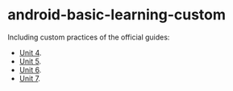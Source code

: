# android-basic-learning-custom

Including custom practices of the official guides:
- [Unit 4](https://developer.android.com/courses/android-basics-compose/unit-4).
- [Unit 5](https://developer.android.com/courses/android-basics-compose/unit-5).
- [Unit 6](https://developer.android.com/courses/android-basics-compose/unit-6).
- [Unit 7](https://developer.android.com/courses/android-basics-compose/unit-7).